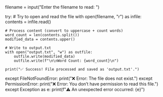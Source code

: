 filename = input("Enter the filename to read: ")

try:
    # Try to open and read the file
    with open(filename, "r") as infile:
        contents = infile.read()

    # Process content (convert to uppercase + count words)
    word_count = len(contents.split())
    modified_data = contents.upper()

    # Write to output.txt
    with open("output.txt", "w") as outfile:
        outfile.write(modified_data)
        outfile.write(f"\n\nWord Count: {word_count}\n")

    print("✅ Success! File processed and saved as 'output.txt'.")

except FileNotFoundError:
    print("❌ Error: The file does not exist.")
except PermissionError:
    print("❌ Error: You don’t have permission to read this file.")
except Exception as e:
    print(f"⚠️ An unexpected error occurred: {e}")
